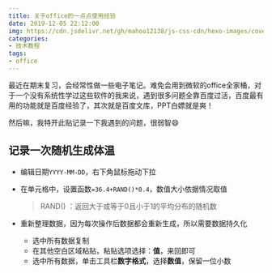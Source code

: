 ```yaml
---
title: 关于office的一点点使用经验
date: 2019-12-05 22:12:00
img: https://cdn.jsdelivr.net/gh/mahoo12138/js-css-cdn/hexo-images/cover/office.png
categories: 
- 技术教程
tags:
- office
---
```


最近在期末复习，会经常性做一些电子笔记。难免会用到微软的office全家桶，对于一个没有系统性学过这些软件的我来说，遇到很多问题全靠百度过活，百度最有用的功能就是百度经验了，其次就是百度文库，PPT白嫖就是爽！

然后嘛，我特开此贴记录一下我遇到的问题，很弱智:smile:

## 记录一次随机生成体温

+ 编辑日期`YYYY-MM-DD`，右下角鼠标拖动下拉

+ 在单元格中，设置函数`=36.4+RAND()*0.4`，数值大小依据情况取值

  > RAND() ：返回大于或等于0且小于1的平均分布的随机数

+ 重新整理数据，因为每次操作后数据都会重新生成，所以需要数据持久化
  + 选中所有数据复制
  + 在其他空白区域粘贴，粘贴选项选择：**值**，来回即可
  + 选中所有数据，单击工具栏**数字格式**，选择**数值**，保留一位小数


